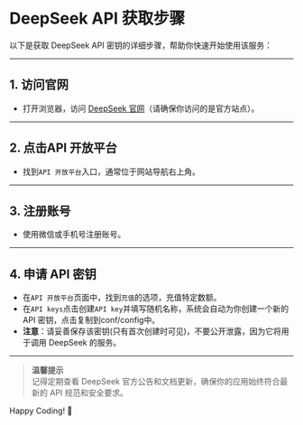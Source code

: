 # DeepSeek API 获取步骤

以下是获取 DeepSeek API 密钥的详细步骤，帮助你快速开始使用该服务：

---

## 1. 访问官网

- 打开浏览器，访问 [DeepSeek 官网](https://www.deepseek.com)（请确保你访问的是官方站点）。

---

## 2. 点击API 开放平台

- 找到`API 开放平台`入口，通常位于网站导航右上角。

---

## 3. 注册账号

- 使用微信或手机号注册账号。

---

## 4. 申请 API 密钥

- 在`API 开放平台`页面中，找到`充值`的选项，充值特定数额。
- 在`API keys`点击创建`API key`并填写随机名称，系统会自动为你创建一个新的 API 密钥，点击复制到conf/config中。
- **注意**：请妥善保存该密钥(只有首次创建时可见)，不要公开泄露，因为它将用于调用 DeepSeek 的服务。

---

> **温馨提示**  
> 记得定期查看 DeepSeek 官方公告和文档更新，确保你的应用始终符合最新的 API 规范和安全要求。

Happy Coding! 🚀
